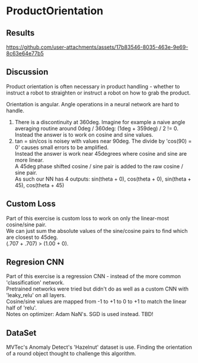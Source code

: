 # ProductOrientation

Results  
-------  
https://github.com/user-attachments/assets/17b83546-8035-463e-9e69-8c63e64e77b5

Discussion  
----------  
Product orientation is often necessary in product handling - whether to instruct a robot to straighten or instruct a robot on how to grab the product.  

Orientation is angular. Angle operations in a neural network are hard to handle.  
1) There is a discontinuity at 360deg. Imagine for example a naive angle averaging routine around 0deg / 360deg: (1deg + 359deg) / 2 != 0.  
Instead the answer is to work on cosine and sine values.  
2) tan = sin/cos is noisey with values near 90deg. The divide by 'cos(90) = 0' causes small errors to be amplified.  
Instead the answer is work near 45degrees where cosine and sine are more linear.  
A 45deg phase shifted cosine / sine pair is added to the raw cosine / sine pair.  
As such our NN has 4 outputs: sin(theta + 0), cos(theta + 0), sin(theta + 45), cos(theta + 45)
  
Custom Loss  
-----------  
Part of this exercise is custom loss to work on only the linear-most cosine/sine pair.    
We can just sum the absolute values of the sine/cosine pairs to find which are closest to 45deg.  
(.707 + .707) > (1.00 + 0).

Regresion CNN  
-------------  
Part of this exercise is a regression CNN - instead of the more common 'classification' network.  
Pretrained networks were tried but didn't do as well as a custom CNN with 'leaky_relu' on all layers.  
Cosine/sine values are mapped from -1 to +1 to 0 to +1 to match the linear half of 'relu'.  
Notes on optimizer: Adam NaN's. SGD is used instead. TBD!

DataSet  
-------  
MVTec's Anomaly Detect's 'Hazelnut' dataset is use. Finding the orientation of a round object thought to challenge this algorithm.  



   


 
